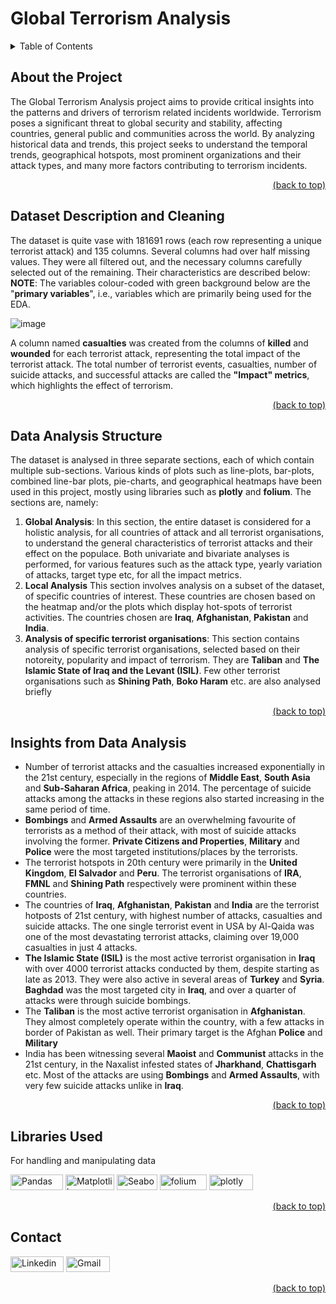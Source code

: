 # Global Terrorism Analysis

<details>
<summary>Table of Contents</summary>

1. [About the Project](#about-the-project)
2. [Dataset Description and Cleaning](#dataset-description-and-cleaning)
3. [Data Analysis Strcture](#data-analysis-structure)
4. [Insights from Data Analysis](#insights-from-data-analysis)
5. [Libraries Used](#libraries-used)
6. [Contact](#contact)
</details>

## About the Project

The Global Terrorism Analysis project aims to provide critical insights into the patterns and drivers of terrorism related incidents worldwide. Terrorism poses a significant threat to global security and stability, affecting countries, general public and communities across the world. By analyzing historical data and trends, this project seeks to understand the temporal trends, geographical hotspots, most prominent organizations and their attack types, and many more factors contributing to terrorism incidents.

<div align = "right">    
  <a href="#global-terrorism-analysis">(back to top)</a>
</div>

## Dataset Description and Cleaning

The dataset is quite vase with 181691 rows (each row representing a unique terrorist attack) and 135 columns. Several columns had over half missing values. They were all filtered out, and the necessary columns carefully selected out of the remaining. Their characteristics are described below:
**NOTE**: The variables colour-coded with green background below are the "**primary variables**", i.e., variables which are primarily being used for the EDA.

![image](https://github.com/vahadruya/Capstone_EDA_Global_Terrorism_Analysis/assets/115869753/df788231-dd78-46d2-8d91-ec8b3000de7e)

A column named **casualties** was created from the columns of **killed** and **wounded** for each terrorist attack, representing the total impact of the terrorist attack. The total number of terrorist events, casualties, number of suicide attacks, and successful attacks are called the **"Impact" metrics**, which highlights the effect of terrorism.

<div align = "right">    
  <a href="#global-terrorism-analysis">(back to top)</a>
</div>

## Data Analysis Structure

The dataset is analysed in three separate sections, each of which contain multiple sub-sections. Various kinds of plots such as line-plots, bar-plots, combined line-bar plots, pie-charts, and geographical heatmaps have been used in this project, mostly using libraries such as **plotly** and **folium**. The sections are, namely:

1. **Global Analysis**: In this section, the entire dataset is considered for a holistic analysis, for all countries of attack and all terrorist organisations, to understand the general characteristics of terrorist attacks and their effect on the populace. Both univariate and bivariate analyses is performed, for various features such as the attack type, yearly variation of attacks, target type etc, for all the impact metrics.
2. **Local Analysis** This section involves analysis on a subset of the dataset, of specific countries of interest. These countries are chosen based on the heatmap and/or the plots which display hot-spots of terrorist activities. The countries chosen are **Iraq**, **Afghanistan**, **Pakistan** and **India**.
3. **Analysis of specific terrorist organisations**: This section contains analysis of specific terrorist organisations, selected based on their notoreity, popularity and impact of terrorism. They are **Taliban** and **The Islamic State of Iraq and the Levant (ISIL)**. Few other terrorist organisations such as **Shining Path**, **Boko Haram** etc. are also analysed briefly

<div align = "right">    
  <a href="#global-terrorism-analysis">(back to top)</a>
</div>


## Insights from Data Analysis

*   Number of terrorist attacks and the casualties increased exponentially in the 21st century, especially in the regions of **Middle East**, **South Asia** and **Sub-Saharan Africa**, peaking in 2014. The percentage of suicide attacks among the attacks in these regions also started increasing in the same period of time.
*    **Bombings** and **Armed Assaults** are an overwhelming favourite of terrorists as a method of their attack, with most of suicide attacks involving the former. **Private Citizens and Properties**, **Military** and **Police** were the most targeted institutions/places by the terrorists.
*    The terrorist hotspots in 20th century were primarily in the **United Kingdom**, **El Salvador** and **Peru**. The terrorist organisations of **IRA**, **FMNL** and **Shining Path** respectively were prominent within these countries.
*    The countries of **Iraq**, **Afghanistan**, **Pakistan** and **India** are the terrorist hotposts of 21st century, with highest number of attacks, casualties and suicide attacks. The one single terrorist event in USA by Al-Qaida was one of the most devastating terrorist attacks, claiming over 19,000 casualties in just 4 attacks.
*    **The Islamic State (ISIL)** is the most active terrorist organisation in **Iraq** with over 4000 terrorist attacks conducted by them, despite starting as late as 2013. They were also active in several areas of **Turkey** and **Syria**. **Baghdad** was the most targeted city in **Iraq**, and over a quarter of attacks were through suicide bombings.
*  The **Taliban** is the most active terrorist organisation in **Afghanistan**. They almost completely operate within the country, with a few attacks in border of Pakistan as well. Their primary target is the Afghan **Police** and **Military** 
*   India has been witnessing several **Maoist** and **Communist** attacks in the 21st century, in the Naxalist infested states of **Jharkhand**, **Chattisgarh** etc. Most of the attacks are using **Bombings** and **Armed Assaults**, with very few suicide attacks unlike in **Iraq**.

<div align = "right">    
  <a href="#global-terrorism-analysis">(back to top)</a>
</div>

## Libraries Used

For handling and manipulating data

<a href="https://pandas.pydata.org/" target="_blank"><img src="https://img.shields.io/badge/Pandas-black?style=flat-square&logo=Pandas&logoColor=white&link=https://pandas.pydata.org" alt="Pandas" width="84" height="25"></a>
<a href="https://matplotlib.org/" target="_blank"><img src="https://img.shields.io/badge/Matplotlib-afc6d3?style=flat-square&logo=matplotlib&logoColor=white&link=https://matplotlib.org/" alt="Matplotlib" width="78" height="25"></a>
<a href="https://seaborn.pydata.org/" target="_blank"><img src="https://img.shields.io/badge/Seaborn-7db0bc?style=flat-square&logo=seaborn&logoColor=white&link=https://seaborn.pydata.org/" alt="Seaborn" width="65" height="25"></a>
<a href="https://pypi.org/project/folium/" target="_blank"><img src="https://img.shields.io/badge/folium-00aa54?style=flat-square&logo=folium&logoColor=white&link=https://pypi.org/project/folium/" alt="folium" width="75" height="25"></a>
<a href="https://plotly.com/python/" target="_blank"><img src="https://img.shields.io/badge/plotly-black?style=flat-square&logo=plotly&logoColor=white&link=https://plotly.com/python/" alt="plotly" width="70" height="25"></a>
<div align = "right">    
  <a href="#global-terrorism-analysis">(back to top)</a>
</div>


## Contact

<a href="https://www.linkedin.com/in/aditya-a-p-507b1b239/" target="_blank"><img src="https://img.shields.io/badge/Linkedin-0078b7?style=flat-square&logo=linkedin&logoColor=white&link=https://www.linkedin.com/" alt="Linkedin" width="85" height="25"></a>
<a href="mailto:apaditya96@gmail.com" target="_blank"><img src="https://img.shields.io/badge/Gmail-red?style=flat-square&logo=Gmail&logoColor=white" alt="Gmail" width="70" height="25"></a>
  
<div align = "right">    
  <a href="#global-terrorism-analysis">(back to top)</a>
</div>


